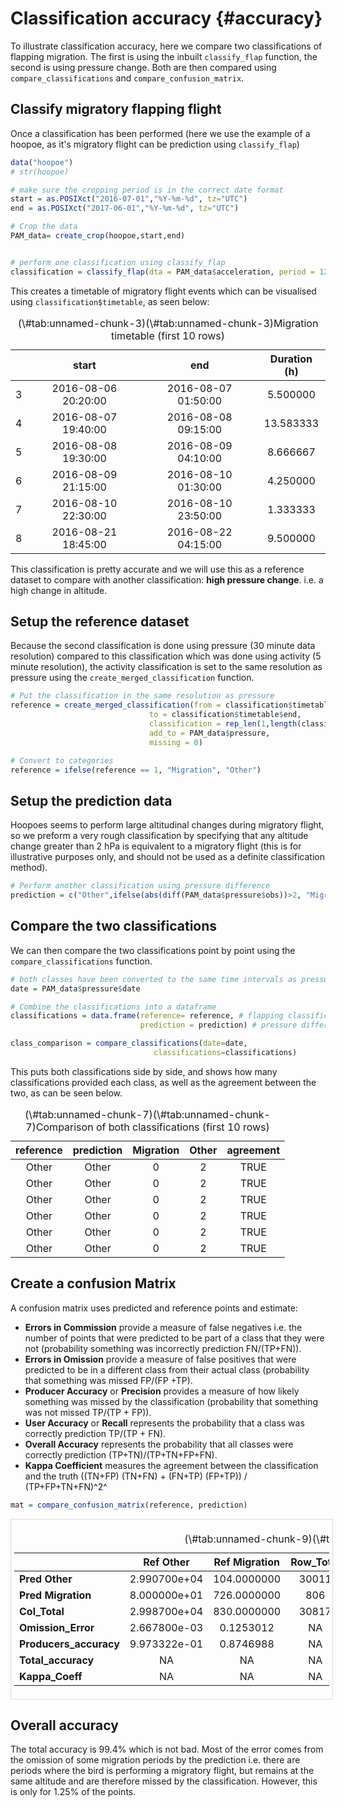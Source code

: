 # Classification accuracy {#accuracy}

To illustrate classification accuracy, here we compare two classifications of flapping migration. The first is using the inbuilt `classify_flap` function, the second is using pressure change. Both are then compared using `compare_classifications` and `compare_confusion_matrix`.




## Classify migratory flapping flight

Once a classification has been performed (here we use the example of a hoopoe, as it's migratory flight can be prediction using `classify_flap`)


``` r
data("hoopoe")
# str(hoopoe)

# make sure the cropping period is in the correct date format
start = as.POSIXct("2016-07-01","%Y-%m-%d", tz="UTC")
end = as.POSIXct("2017-06-01","%Y-%m-%d", tz="UTC")

# Crop the data
PAM_data= create_crop(hoopoe,start,end)


# perform one classification using classify_flap
classification = classify_flap(dta = PAM_data$acceleration, period = 12, to_plot = FALSE)
```


This creates a timetable of migratory flight events which can be visualised using `classification$timetable`, as seen below:



<table class="table table-striped table-hover table-condensed table-responsive" style="margin-left: auto; margin-right: auto;">
<caption>(\#tab:unnamed-chunk-3)(\#tab:unnamed-chunk-3)Migration timetable (first 10 rows)</caption>
 <thead>
  <tr>
   <th style="text-align:left;">  </th>
   <th style="text-align:center;"> start </th>
   <th style="text-align:center;"> end </th>
   <th style="text-align:center;"> Duration (h) </th>
  </tr>
 </thead>
<tbody>
  <tr>
   <td style="text-align:left;"> 3 </td>
   <td style="text-align:center;"> 2016-08-06 20:20:00 </td>
   <td style="text-align:center;"> 2016-08-07 01:50:00 </td>
   <td style="text-align:center;"> 5.500000 </td>
  </tr>
  <tr>
   <td style="text-align:left;"> 4 </td>
   <td style="text-align:center;"> 2016-08-07 19:40:00 </td>
   <td style="text-align:center;"> 2016-08-08 09:15:00 </td>
   <td style="text-align:center;"> 13.583333 </td>
  </tr>
  <tr>
   <td style="text-align:left;"> 5 </td>
   <td style="text-align:center;"> 2016-08-08 19:30:00 </td>
   <td style="text-align:center;"> 2016-08-09 04:10:00 </td>
   <td style="text-align:center;"> 8.666667 </td>
  </tr>
  <tr>
   <td style="text-align:left;"> 6 </td>
   <td style="text-align:center;"> 2016-08-09 21:15:00 </td>
   <td style="text-align:center;"> 2016-08-10 01:30:00 </td>
   <td style="text-align:center;"> 4.250000 </td>
  </tr>
  <tr>
   <td style="text-align:left;"> 7 </td>
   <td style="text-align:center;"> 2016-08-10 22:30:00 </td>
   <td style="text-align:center;"> 2016-08-10 23:50:00 </td>
   <td style="text-align:center;"> 1.333333 </td>
  </tr>
  <tr>
   <td style="text-align:left;"> 8 </td>
   <td style="text-align:center;"> 2016-08-21 18:45:00 </td>
   <td style="text-align:center;"> 2016-08-22 04:15:00 </td>
   <td style="text-align:center;"> 9.500000 </td>
  </tr>
</tbody>
</table>




This classification is pretty accurate and we will use this as a reference dataset to compare with another classification: **high pressure change**. i.e. a high change in altitude.



## Setup the reference dataset

Because the second classification is done using pressure (30 minute data resolution) compared to this classification which was done using activity (5 minute resolution), the activity classification is set to the same resolution as pressure using the `create_merged_classification` function.


``` r
# Put the classification in the same resolution as pressure
reference = create_merged_classification(from = classification$timetable$start,
                               to = classification$timetable$end,
                               classification = rep_len(1,length(classification$timetable$end)),
                               add_to = PAM_data$pressure,
                               missing = 0)

# Convert to categories
reference = ifelse(reference == 1, "Migration", "Other")
```

##  Setup the prediction data 

Hoopoes seems to perform large altitudinal changes during migratory flight, so we preform a very rough classification by specifying that any altitude change greater than 2 hPa is equivalent to a migratory flight (this is for illustrative purposes only, and should not be used as a definite classification method).


``` r
# Perform another classification using pressure difference
prediction = c("Other",ifelse(abs(diff(PAM_data$pressure$obs))>2, "Migration", "Other"))
```

## Compare the two classifications

We can then compare the two classifications point by point using the `compare_classifications` function.


``` r
# both classes have been converted to the same time intervals as pressure, so use those dates
date = PAM_data$pressure$date

# Combine the classifications into a dataframe
classifications = data.frame(reference= reference, # flapping classification
                             prediction = prediction) # pressure difference classification

class_comparison = compare_classifications(date=date,
                                classifications=classifications)
```

This puts both classifications side by side, and shows how many classifications provided each class, as well as the agreement between the two, as can be seen below.

<table class="table table-striped table-hover table-condensed table-responsive" style="margin-left: auto; margin-right: auto;">
<caption>(\#tab:unnamed-chunk-7)(\#tab:unnamed-chunk-7)Comparison of both classifications (first 10 rows)</caption>
 <thead>
  <tr>
   <th style="text-align:center;"> reference </th>
   <th style="text-align:center;"> prediction </th>
   <th style="text-align:center;"> Migration </th>
   <th style="text-align:center;"> Other </th>
   <th style="text-align:center;"> agreement </th>
  </tr>
 </thead>
<tbody>
  <tr>
   <td style="text-align:center;"> Other </td>
   <td style="text-align:center;"> Other </td>
   <td style="text-align:center;"> 0 </td>
   <td style="text-align:center;"> 2 </td>
   <td style="text-align:center;"> TRUE </td>
  </tr>
  <tr>
   <td style="text-align:center;"> Other </td>
   <td style="text-align:center;"> Other </td>
   <td style="text-align:center;"> 0 </td>
   <td style="text-align:center;"> 2 </td>
   <td style="text-align:center;"> TRUE </td>
  </tr>
  <tr>
   <td style="text-align:center;"> Other </td>
   <td style="text-align:center;"> Other </td>
   <td style="text-align:center;"> 0 </td>
   <td style="text-align:center;"> 2 </td>
   <td style="text-align:center;"> TRUE </td>
  </tr>
  <tr>
   <td style="text-align:center;"> Other </td>
   <td style="text-align:center;"> Other </td>
   <td style="text-align:center;"> 0 </td>
   <td style="text-align:center;"> 2 </td>
   <td style="text-align:center;"> TRUE </td>
  </tr>
  <tr>
   <td style="text-align:center;"> Other </td>
   <td style="text-align:center;"> Other </td>
   <td style="text-align:center;"> 0 </td>
   <td style="text-align:center;"> 2 </td>
   <td style="text-align:center;"> TRUE </td>
  </tr>
  <tr>
   <td style="text-align:center;"> Other </td>
   <td style="text-align:center;"> Other </td>
   <td style="text-align:center;"> 0 </td>
   <td style="text-align:center;"> 2 </td>
   <td style="text-align:center;"> TRUE </td>
  </tr>
</tbody>
</table>


## Create a confusion Matrix

A confusion matrix uses predicted and reference points and estimate:

* **Errors in Commission** provide a measure of false negatives i.e. the number of points that were predicted to be part of a class that they were not (probability something was incorrectly prediction FN/(TP+FN)). 
* **Errors in Omission** provide a measure of false positives that were predicted to be in a different class from their actual class (probability that something was missed FP/(FP +TP). 
* **Producer Accuracy** or **Precision** provides a measure of how likely something was missed by the classification (probability that something was not missed TP/(TP + FP)). 
* **User Accuracy** or **Recall** represents the probability that a class was correctly prediction TP/(TP + FN).
* **Overall Accuracy** represents the probability that all classes were correctly prediction (TP+TN)/(TP+TN+FP+FN). 
* **Kappa Coefficient** measures the agreement between the classification and the truth ((TN+FP) (TN+FN) + (FN+TP) (FP+TP)) / (TP+FP+TN+FN)^2^



``` r
mat = compare_confusion_matrix(reference, prediction)
```


<div style="border: 1px solid #ddd; padding: 5px; overflow-x: scroll; width:100%; "><table class="table table-striped table-hover table-condensed table-responsive" style="margin-left: auto; margin-right: auto;">
<caption>(\#tab:unnamed-chunk-9)(\#tab:unnamed-chunk-9)Confusion Matrix</caption>
 <thead>
  <tr>
   <th style="text-align:left;">  </th>
   <th style="text-align:center;"> Ref Other </th>
   <th style="text-align:center;"> Ref Migration </th>
   <th style="text-align:center;"> Row_Total </th>
   <th style="text-align:center;"> Commission_Error </th>
   <th style="text-align:center;"> Users_accuracy </th>
   <th style="text-align:center;"> Total_accuracy </th>
   <th style="text-align:center;"> Kappa_Coeff </th>
  </tr>
 </thead>
<tbody>
  <tr>
   <td style="text-align:left;width: 5cm; font-weight: bold;"> Pred Other </td>
   <td style="text-align:center;"> 2.990700e+04 </td>
   <td style="text-align:center;"> 104.0000000 </td>
   <td style="text-align:center;"> 30011 </td>
   <td style="text-align:center;"> 0.0034654 </td>
   <td style="text-align:center;"> 0.9965346 </td>
   <td style="text-align:center;"> NA </td>
   <td style="text-align:center;"> NA </td>
  </tr>
  <tr>
   <td style="text-align:left;width: 5cm; font-weight: bold;"> Pred Migration </td>
   <td style="text-align:center;"> 8.000000e+01 </td>
   <td style="text-align:center;"> 726.0000000 </td>
   <td style="text-align:center;"> 806 </td>
   <td style="text-align:center;"> 0.0992556 </td>
   <td style="text-align:center;"> 0.9007444 </td>
   <td style="text-align:center;"> NA </td>
   <td style="text-align:center;"> NA </td>
  </tr>
  <tr>
   <td style="text-align:left;width: 5cm; font-weight: bold;"> Col_Total </td>
   <td style="text-align:center;"> 2.998700e+04 </td>
   <td style="text-align:center;"> 830.0000000 </td>
   <td style="text-align:center;"> 30817 </td>
   <td style="text-align:center;"> NA </td>
   <td style="text-align:center;"> NA </td>
   <td style="text-align:center;"> NA </td>
   <td style="text-align:center;"> NA </td>
  </tr>
  <tr>
   <td style="text-align:left;width: 5cm; font-weight: bold;"> Omission_Error </td>
   <td style="text-align:center;"> 2.667800e-03 </td>
   <td style="text-align:center;"> 0.1253012 </td>
   <td style="text-align:center;"> NA </td>
   <td style="text-align:center;"> NA </td>
   <td style="text-align:center;"> NA </td>
   <td style="text-align:center;"> NA </td>
   <td style="text-align:center;"> NA </td>
  </tr>
  <tr>
   <td style="text-align:left;width: 5cm; font-weight: bold;"> Producers_accuracy </td>
   <td style="text-align:center;"> 9.973322e-01 </td>
   <td style="text-align:center;"> 0.8746988 </td>
   <td style="text-align:center;"> NA </td>
   <td style="text-align:center;"> NA </td>
   <td style="text-align:center;"> NA </td>
   <td style="text-align:center;"> NA </td>
   <td style="text-align:center;"> NA </td>
  </tr>
  <tr>
   <td style="text-align:left;width: 5cm; font-weight: bold;"> Total_accuracy </td>
   <td style="text-align:center;"> NA </td>
   <td style="text-align:center;"> NA </td>
   <td style="text-align:center;"> NA </td>
   <td style="text-align:center;"> NA </td>
   <td style="text-align:center;"> NA </td>
   <td style="text-align:center;"> 0.9940293 </td>
   <td style="text-align:center;"> NA </td>
  </tr>
  <tr>
   <td style="text-align:left;width: 5cm; font-weight: bold;"> Kappa_Coeff </td>
   <td style="text-align:center;"> NA </td>
   <td style="text-align:center;"> NA </td>
   <td style="text-align:center;"> NA </td>
   <td style="text-align:center;"> NA </td>
   <td style="text-align:center;"> NA </td>
   <td style="text-align:center;"> NA </td>
   <td style="text-align:center;"> 0.9483213 </td>
  </tr>
</tbody>
</table></div>

## Overall accuracy

The total accuracy is 99.4% which is not bad. Most of the error comes from  the omission of some migration periods by the prediction i.e. there are periods where the bird is performing a migratory flight, but remains at the same altitude and are therefore missed by the classification. However, this is only for 1.25% of the points.
